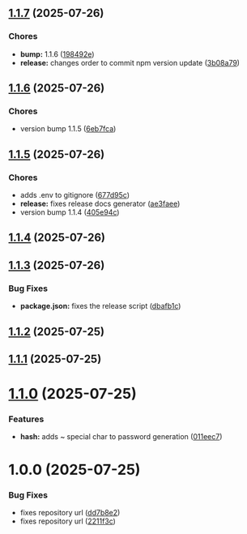 ## [1.1.7](https://github.com/jojovem/cognito-cli-helper/compare/v1.1.6...v1.1.7) (2025-07-26)

### Chores

* **bump:** 1.1.6 ([198492e](https://github.com/jojovem/cognito-cli-helper/commit/198492e668fc4bbe1287017504949edbd09e5318))
* **release:** changes order to commit npm version update ([3b08a79](https://github.com/jojovem/cognito-cli-helper/commit/3b08a79d938756b07a1283709162a49ce2ed1bf0))

## [1.1.6](https://github.com/jojovem/cognito-cli-helper/compare/v1.1.5...v1.1.6) (2025-07-26)

### Chores

* version bump 1.1.5 ([6eb7fca](https://github.com/jojovem/cognito-cli-helper/commit/6eb7fca06d27b1f5a9a21e002629a253701c2809))

## [1.1.5](https://github.com/jojovem/cognito-cli-helper/compare/v1.1.4...v1.1.5) (2025-07-26)

### Chores

* adds .env to gitignore ([677d95c](https://github.com/jojovem/cognito-cli-helper/commit/677d95cf5defe97739e040663bb7a1b86478cbba))
* **release:** fixes release docs generator ([ae3faee](https://github.com/jojovem/cognito-cli-helper/commit/ae3faee4a45442ce4ed56df646443935d803fd98))
* version bump 1.1.4 ([405e94c](https://github.com/jojovem/cognito-cli-helper/commit/405e94c8ffa2de802af3447953986315ba483cfd))

## [1.1.4](https://github.com/jojovem/cognito-cli-helper/compare/v1.1.3...v1.1.4) (2025-07-26)

## [1.1.3](https://github.com/jojovem/cognito-cli-helper/compare/v1.1.2...v1.1.3) (2025-07-26)


### Bug Fixes

* **package.json:** fixes the release script ([dbafb1c](https://github.com/jojovem/cognito-cli-helper/commit/dbafb1c8edbbf97234bb440d8457664cd77c0751))

## [1.1.2](https://github.com/jojovem/cognito-cli-helper/compare/v1.1.1...v1.1.2) (2025-07-25)

## [1.1.1](https://github.com/jojovem/cognito-cli-helper/compare/v1.1.0...v1.1.1) (2025-07-25)

# [1.1.0](https://github.com/jojovem/cognito-cli-helper/compare/v1.0.0...v1.1.0) (2025-07-25)


### Features

* **hash:** adds ~ special char to password generation ([011eec7](https://github.com/jojovem/cognito-cli-helper/commit/011eec700a55e63b7ddfc5a7b14ad277fee6af1f))

# 1.0.0 (2025-07-25)


### Bug Fixes

* fixes repository url ([dd7b8e2](https://github.com/jojovem/cognito-cli-helper/commit/dd7b8e29db34cbbcff3de8a0a723ca545182c42b))
* fixes repository url ([2211f3c](https://github.com/jojovem/cognito-cli-helper/commit/2211f3cb65d5ecb5aac7216cfae9d314a836ae28))
